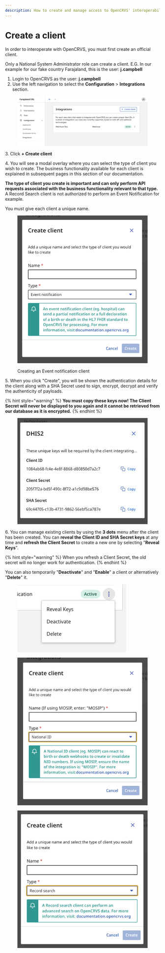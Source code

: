 ```yaml
---
description: How to create and manage access to OpenCRVS' interoperability functionality
---
```


# Create a client

In order to interoperate with OpenCRVS, you must first create an official client.

Only a National System Administrator role can create a client. E.G. In our example for our fake country Farajaland, this is the user: **j.campbell**

1. Login to OpenCRVS as the user: **j.campbell**
2. Use the left navigation to select the **Configuration** > **Integrations** section.

<figure><img src="../../.gitbook/assets/Screenshot 2023-01-11 at 11.34.03.png" alt=""><figcaption></figcaption></figure>

3\. Click **+ Create client**

4\. You will see a modal overlay where you can select the type of client you wish to create.  The business functionality available for each client is explained in subsequent pages in this section of our documentation.

**The type of client you create is important and can only perform API requests associated with the business functionality relevant to that type.**  A Record Search client is not authorized to perform an Event Notification for example.&#x20;

You must give each client a unique name.

<figure><img src="../../.gitbook/assets/Screenshot 2023-01-11 at 11.34.17.png" alt=""><figcaption><p>Creating an Event notification client</p></figcaption></figure>

5\. When you click "Create", you will be shown the authentication details for the client along with a SHA Secret used to sign, encrypt, decrypt and verify the authenticity of payloads.

{% hint style="warning" %}
**You must copy these keys now!  The Client Secret will never be displayed to you again and it cannot be retrieved from our database as it is encrypted.**
{% endhint %}

<figure><img src="../../.gitbook/assets/Screenshot 2023-01-11 at 11.35.15.png" alt=""><figcaption></figcaption></figure>

6\. You can manage existing clients by using the **3 dots** menu after the client has been created.  You can **reveal the Client ID and SHA Secret keys** at any time and **refresh the Client Secret** to create a new one by selecting "**Reveal Keys**". &#x20;

{% hint style="warning" %}
When you refresh a Client Secret, the old secret will no longer work for authentication.
{% endhint %}

You can also temporarily "**Deactivate**" and "**Enable**" a client or alternatively "**Delete**" it.

<figure><img src="../../.gitbook/assets/Screenshot 2023-01-11 at 11.35.35.png" alt=""><figcaption></figcaption></figure>

<figure><img src="../../.gitbook/assets/Screenshot 2023-01-11 at 11.34.26.png" alt=""><figcaption></figcaption></figure>

<figure><img src="../../.gitbook/assets/Screenshot 2023-01-11 at 11.34.39.png" alt=""><figcaption></figcaption></figure>
